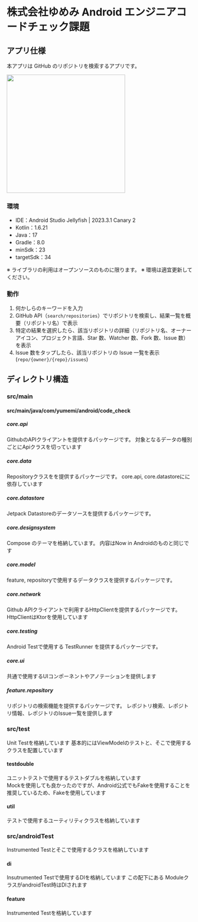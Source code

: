 # 株式会社ゆめみ Android エンジニアコードチェック課題

## アプリ仕様

本アプリは GitHub のリポジトリを検索するアプリです。

<img src="docs/app_light.gif" width="320">

### 環境
- IDE：Android Studio Jellyfish | 2023.3.1 Canary 2
- Kotlin：1.6.21
- Java：17
- Gradle：8.0
- minSdk：23
- targetSdk：34

※ ライブラリの利用はオープンソースのものに限ります。
※ 環境は適宜更新してください。

### 動作
1. 何かしらのキーワードを入力
2. GitHub API（`search/repositories`）でリポジトリを検索し、結果一覧を概要（リポジトリ名）で表示
3. 特定の結果を選択したら、該当リポジトリの詳細（リポジトリ名、オーナーアイコン、プロジェクト言語、Star 数、Watcher 数、Fork 数、Issue 数）を表示
4. Issue 数をタップしたら、該当リポジトリの Issue 一覧を表示(`repo/{owner}/{repo}/issues`)

## ディレクトリ構造
### src/main
#### src/main/java/com/yumemi/android/code_check
##### core.api
GithubのAPIクライアントを提供するパッケージです。
対象となるデータの種別ごとにApiクラスを切っています

##### core.data
Repositoryクラスをを提供するパッケージです。
core.api, core.datastoreにに依存しています

##### core.datastore
Jetpack Datastoreのデータソースを提供するパッケージです。

##### core.designsystem
Compose のテーマを格納しています。
内容はNow in Androidのものと同じです

##### core.model
feature, repositoryで使用するデータクラスを提供するパッケージです。

##### core.network
Github APIクライアントで利用するHttpClientを提供するパッケージです。
HttpClientはKtorを使用しています

##### core.testing
Android Testで使用する TestRunner を提供するパッケージです。

##### core.ui
共通で使用するUIコンポーネントやアノテーションを提供します

##### feature.repository
リポジトリの検索機能を提供するパッケージです。
レポジトリ検索、レポジトリ情報、レポジトリのIssue一覧を提供します

### src/test
Unit Testを格納しています
基本的にはViewModelのテストと、そこで使用するクラスを配置しています

#### testdouble
ユニットテストで使用するテストダブルを格納しています  
Mockを使用しても良かったのですが、Android公式でもFakeを使用することを推奨しているため、Fakeを使用しています

#### util
テストで使用するユーティリティクラスを格納しています

### src/androidTest
Instrumented Testとそこで使用するクラスを格納しています

#### di
Insutrumented Testで使用するDIを格納しています
この配下にある ModuleクラスがandroidTest時はDIされます

#### feature
Instrumented Testを格納しています
